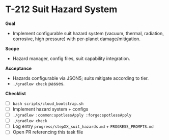 # T-212 Suit Hazard System

**Goal**
- Implement configurable suit hazard system (vacuum, thermal, radiation, corrosive, high pressure) with per-planet damage/mitigation.

**Scope**
- Hazard manager, config files, suit capability integration.

**Acceptance**
- Hazards configurable via JSON5; suits mitigate according to tier.
- `./gradlew check` passes.

**Checklist**
- [ ] `bash scripts/cloud_bootstrap.sh`
- [ ] Implement hazard system + configs
- [ ] `./gradlew :common:spotlessApply :forge:spotlessApply`
- [ ] `./gradlew check`
- [ ] Log entry `progress/stepXX_suit_hazards.md` + `PROGRESS_PROMPTS.md`
- [ ] Open PR referencing this task file

